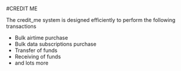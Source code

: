 #CREDIT ME

The credit_me system is designed efficiently to perform the following transactions
* Bulk airtime purchase
* Bulk data subscriptions purchase
* Transfer of funds
* Receiving of funds
* and lots more
